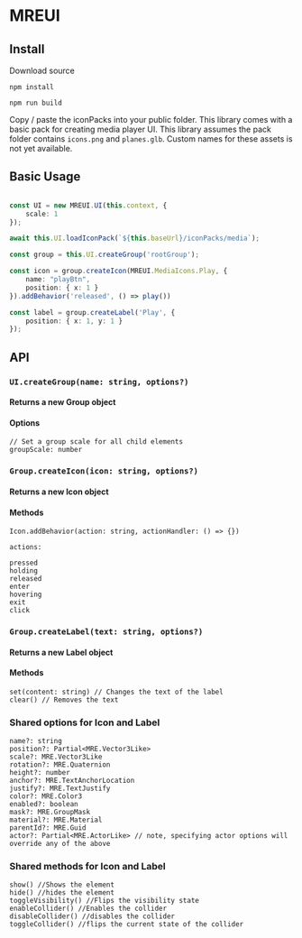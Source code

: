 # MREUI

## Install
Download source

`npm install`

`npm run build`

Copy / paste the iconPacks into your public folder. This library comes with a basic pack for creating media player UI. This library assumes the pack folder contains `icons.png` and `planes.glb`. Custom names for these assets is not yet available.

## Basic Usage

```typescript

const UI = new MREUI.UI(this.context, {
	scale: 1
});

await this.UI.loadIconPack(`${this.baseUrl}/iconPacks/media`);

const group = this.UI.createGroup('rootGroup');

const icon = group.createIcon(MREUI.MediaIcons.Play, {
	name: "playBtn",
	position: { x: 1 }
}).addBehavior('released', () => play())

const label = group.createLabel('Play', {
	position: { x: 1, y: 1 }
});


```

## API

### `UI.createGroup(name: string, options?)`
#### Returns a new Group object
#### Options
```
// Set a group scale for all child elements
groupScale: number
```

### `Group.createIcon(icon: string, options?)`
#### Returns a new Icon object
#### Methods
```
Icon.addBehavior(action: string, actionHandler: () => {})

actions:

pressed
holding
released
enter
hovering
exit
click
```

### `Group.createLabel(text: string, options?)`
#### Returns a new Label object
#### Methods
```
set(content: string) // Changes the text of the label
clear() // Removes the text
```


### Shared options for Icon and Label

```
name?: string
position?: Partial<MRE.Vector3Like>
scale?: MRE.Vector3Like
rotation?: MRE.Quaternion
height?: number
anchor?: MRE.TextAnchorLocation
justify?: MRE.TextJustify
color?: MRE.Color3
enabled?: boolean
mask?: MRE.GroupMask
material?: MRE.Material
parentId?: MRE.Guid
actor?: Partial<MRE.ActorLike> // note, specifying actor options will override any of the above
```

### Shared methods for Icon and Label
```
show() //Shows the element
hide() //hides the element
toggleVisibility() //Flips the visibility state
enableCollider() //Enables the collider
disableCollider() //disables the collider 
toggleCollider() //flips the current state of the collider
```
